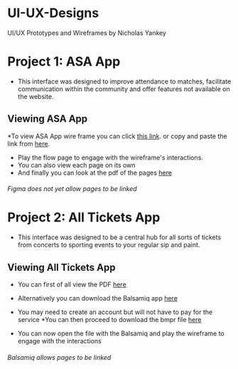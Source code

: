 # UI-UX-Designs
UI/UX Prototypes and Wireframes by Nicholas Yankey
# Project 1: ASA App
* This interface was designed to improve attendance to matches, 
facilitate communication within the community and offer features not available on the website.
## Viewing ASA App
*To view ASA App wire frame you can click [this link](https://www.figma.com/file/5o3EPxbHlveriH89ghTEQx/ASA-App-By-Nicholas-Yankey). or copy and paste the link from [here](https://github.com/nyankey/UI-UX-Designs/blob/main/ASA%20App%20Link.txt).

*  Play the flow page to engage with the wireframe's interactions. 
* You can also view each page on its own
* And finally you can look at the pdf of the pages [here](https://github.com/nyankey/UI-UX-Designs/blob/main/ASA%20App%20By%20Nicholas%20Yankey-compressed.pdf)
###### Figma does not yet allow pages to be linked


# Project 2: All Tickets App
* This interface was designed to be a central hub for all sorts of tickets from concerts to sporting events to your regular sip and paint.

## Viewing All Tickets App
* You can first of all view the PDF [here](https://github.com/nyankey/UI-UX-Designs/blob/main/All%20Tickets%20By%20Nicholas%20Yankey.pdf)

* Alternatively you can download the Balsamiq app [here](https://balsamiq.com/wireframes/) 
* You may need to create an account but will not have to pay for the service
*You can then proceed to download the bmpr file [here](https://github.com/nyankey/UI-UX-Designs/blob/main/All%20Tickets%20Project.bmpr)
* You can now open the file with the Balsamiq and play the wireframe to engage with the interactions
###### Balsamiq allows pages to be linked
